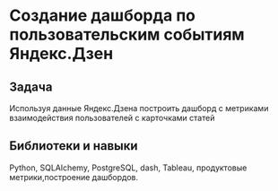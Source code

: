 # Создание дашборда по пользовательским событиям Яндекс.Дзен
## Задача
Используя данные Яндекс.Дзена построить дашборд с метриками взаимодействия пользователей с карточками статей
## Библиотеки и навыки
Python, SQLAlchemy, PostgreSQL, dash, Tableau, продуктовые метрики,построение дашбордов.